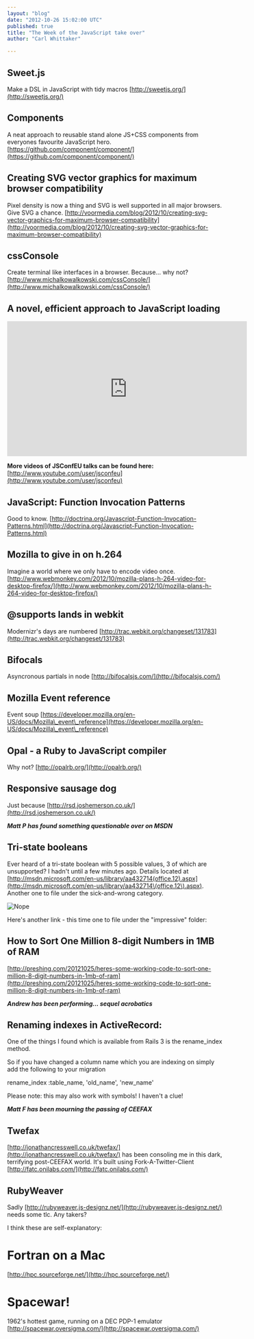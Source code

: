 ```yaml
---
layout: "blog"
date: "2012-10-26 15:02:00 UTC"
published: true
title: "The Week of the JavaScript take over"
author: "Carl Whittaker"

---
```


## Sweet.js Make a DSL in JavaScript with tidy macros [http://sweetjs.org/](http://sweetjs.org/)

## Components A neat approach to reusable stand alone JS+CSS components from everyones favourite JavaScript hero. [https://github.com/component/component/](https://github.com/component/component/)

## Creating SVG vector graphics for maximum browser compatibility Pixel density is now a thing and SVG is well supported in all major browsers. Give SVG a chance. [http://voormedia.com/blog/2012/10/creating-svg-vector-graphics-for-maximum-browser-compatibility](http://voormedia.com/blog/2012/10/creating-svg-vector-graphics-for-maximum-browser-compatibility)

## cssConsole Create terminal like interfaces in a browser. Because... why not? [http://www.michalkowalkowski.com/cssConsole/](http://www.michalkowalkowski.com/cssConsole/)

## A novel, efficient approach to JavaScript loading<iframe width="560" height="315" src="http://www.youtube.com/embed/mGENRKrdoGY" frameborder="0" allowfullscreen></iframe>

**More videos of JSConfEU talks can be found here:** [http://www.youtube.com/user/jsconfeu](http://www.youtube.com/user/jsconfeu)

## JavaScript: Function Invocation Patterns Good to know. [http://doctrina.org/Javascript-Function-Invocation-Patterns.html](http://doctrina.org/Javascript-Function-Invocation-Patterns.html)

## Mozilla to give in on h.264 Imagine a world where we only have to encode video once. [http://www.webmonkey.com/2012/10/mozilla-plans-h-264-video-for-desktop-firefox/](http://www.webmonkey.com/2012/10/mozilla-plans-h-264-video-for-desktop-firefox/)

## @supports lands in webkit Modernizr's days are numbered [http://trac.webkit.org/changeset/131783](http://trac.webkit.org/changeset/131783)

## Bifocals Asyncronous partials in node [http://bifocalsjs.com/](http://bifocalsjs.com/)

## Mozilla Event reference Event soup [https://developer.mozilla.org/en-US/docs/Mozilla\_event\_reference](https://developer.mozilla.org/en-US/docs/Mozilla\_event\_reference)

## Opal - a Ruby to JavaScript compiler Why not? [http://opalrb.org/](http://opalrb.org/)

## Responsive sausage dog Just because [http://rsd.joshemerson.co.uk/](http://rsd.joshemerson.co.uk/)

***Matt P has found something questionable over on MSDN*** ## Tri-state booleans

Ever heard of a tri-state boolean with 5 possible values, 3 of which are unsupported? I hadn't until a few minutes ago. Details located at [http://msdn.microsoft.com/en-us/library/aa432714(office.12).aspx](http://msdn.microsoft.com/en-us/library/aa432714\(office.12\).aspx). Another one to file under the sick-and-wrong category.

![Nope](/uploads/Image/nope.gif)

Here's another link - this time one to file under the "impressive" folder: ## How to Sort One Million 8-digit Numbers in 1MB of RAM

[http://preshing.com/20121025/heres-some-working-code-to-sort-one-million-8-digit-numbers-in-1mb-of-ram](http://preshing.com/20121025/heres-some-working-code-to-sort-one-million-8-digit-numbers-in-1mb-of-ram)

***Andrew has been performing... sequel acrobatics*** ## Renaming indexes in ActiveRecord:

One of the things I found which is available from Rails 3 is the rename\_index method.

So if you have changed a column name which you are indexing on simply add the following to your migration

rename\_index :table\_name, 'old\_name', 'new\_name'

 Please note: this may also work with symbols! I haven't a clue!

***Matt F has been mourning the passing of CEEFAX*** ## Twefax [http://jonathancresswell.co.uk/twefax/](http://jonathancresswell.co.uk/twefax/) has been consoling me in this dark, terrifying post-CEEFAX world. It's built using Fork-A-Twitter-Client [http://fatc.onilabs.com/](http://fatc.onilabs.com/)

## RubyWeaver Sadly [http://rubyweaver.js-designz.net/](http://rubyweaver.js-designz.net/) needs some tlc. Any takers?

I think these are self-explanatory:

# Fortran on a Mac

[http://hpc.sourceforge.net/](http://hpc.sourceforge.net/) # Spacewar!

1962's hottest game, running on a DEC PDP-1 emulator [http://spacewar.oversigma.com/](http://spacewar.oversigma.com/)


